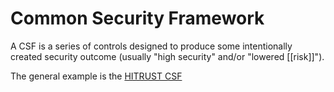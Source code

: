 # Common Security Framework

A CSF is a series of controls designed to produce some intentionally created security outcome (usually "high security" and/or "lowered [[risk]]").

The general example is the [HITRUST CSF](https://en.wikipedia.org/wiki/HITRUST#The_HITRUST_CSF)
